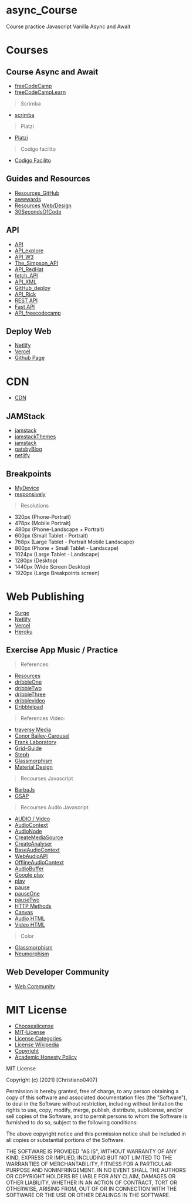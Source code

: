# async_Course
Course practice Javascript Vanilla Async and Await 

# Courses
## Course Async and Await 
- [freeCodeCamp](https://www.youtube.com/watch?v=ZYb_ZU8LNxs&t=787s)
- [freeCodeCampLearn](https://www.freecodecamp.org/learn/)
> Scrimba
- [scrimba](https://scrimba.com/learn/learnjavascript)
> Platzi
- [Platzi](https://platzi.com/home)
> Codigo facilito
- [Codigo Facilito](https://codigofacilito.com/users/sign_up)

## Guides and Resources
- [Resources_GitHub](https://github.com/zero-to-mastery/resources)
- [awwwards](https://www.awwwards.com/)
- [Resources Web/Design](https://github.com/zero-to-mastery/resources)
- [30SecondsOfCode](https://www.30secondsofcode.org/)

## API
- [API](https://rapidapi.com/hub)
- [API_explore](https://github.com/topics/api)
- [API_W3](https://www.w3schools.com/js/js_api_intro.asp)
- [The_Simpson_API](https://thesimpsonsquoteapi.glitch.me/)
- [API_RedHat](https://www.redhat.com/es/topics/api)
- [fetch_API](https://developer.mozilla.org/en-US/docs/Web/API/Fetch_API)
- [API_XML](https://developer.mozilla.org/en-US/docs/Web/API/XMLHttpRequest)
- [GitHub_deploy](https://docs.github.com/en/rest/reference/repos#deployments)
- [API_Rick](https://rickandmortyapi.com/documentation/)
- [REST API](https://www.youtube.com/watch?v=bC5KVrX-AlA)
- [Fast API](https://www.youtube.com/watch?v=tLKKmouUams&t=977s)
- [API_freecodecamp](https://www.youtube.com/watch?v=GZvSYJDk-us&t=8s)

## Deploy Web 
- [Netlify](https://www.netlify.com/)
- [Vercel](https://vercel.com/)
- [Github Page](https://pages.github.com/)
# CDN
- [CDN](https://cdnjs.com/)

## JAMStack
- [jamstack](https://jamstack.wtf/)
- [jamstackThemes](https://jamstackthemes.dev/#archetype=portfolio)
- [jamstack](https://www.stackbit.com/?ref=jst&utm_source=jamstackthemes&utm_medium=referral&utm_campaign=jamstackthemeswebsite&utm_content=blurb)
- [gatsbyBlog](https://www.gatsbyjs.com/starters/gatsbyjs/gatsby-starter-blog)
- [netlify](https://www.netlify.com/)

## Breakpoints 
- [MyDevice](https://www.mydevice.io/#compare-devices)
- [responsively](https://responsively.app/)
> Resolutions 
- 320px (Phone-Portrait)
- 478px (Mobile Portrait)
- 480px (Phone-Landscape + Portrait)
- 600px (Small Tablet - Portrait)
- 768px (Large Tablet - Portrait Mobile Landscape)
- 800px (Phone + Small Tablet - Landscape)
- 1024px (Large Tablet - Landscape)
- 1280px (Desktop)
- 1440px (Wide Screen Desktop)
- 1920px (Large Breakpoints screen)

# Web Publishing
- [Surge](https://surge.sh/)
- [Netlify](https://www.netlify.com/)
- [Vercel](https://vercel.com/)
- [Heroku](https://www.heroku.com/)
## Exercise App Music / Practice
> References: 
- [Resources](https://github.com/zero-to-mastery/resources)
- [dribbleOne](https://dribbble.com/shots/15364137-Playme-Podcasts-App)
- [dribbleTwo](https://dribbble.com/shots/15832191--Explorations-Podcast-App)
- [dribbleThree](https://dribbble.com/shots/15851554--Explorations-Podcast-App-Desktop)
- [dribblevideo](https://dribbble.com/shots/16157063-Video-Stream-App-UI-Design)
- [DribbleIpad](https://dribbble.com/shots/14965526--Exploration-Skateboard-Video-Platform-Trending)
> References Video:
- [traversy Media](https://www.youtube.com/watch?v=8MgpE2DTTKA&t=28s)
- [Conor Bailey-Carousel](https://www.youtube.com/watch?v=4UXJb4rjeDg)
- [Frank Laboratory](https://www.youtube.com/watch?v=VXWvfrmpapI&t=3209s)
- [Grid-Guide](https://github.com/Christiano0407/Grid_response/blob/main/src/css/grid.css)
- [Steph](https://teffcode-community.github.io/platzi-blog-challenges/)
- [Glassmorphism](https://glassmorphism.com/)
- [Material Design](https://material.io/components/bottom-navigation#anatomy)

> Recourses Javascript
- [BarbaJs](https://barba.js.org/docs/getstarted/basic-transition/)
- [GSAP](https://greensock.com/gsap/)

> Recourses Audio Javascript 
- [AUDIO / Video](https://www.w3schools.com/tags/ref_av_dom.asp)
- [AudioContext](https://developer.mozilla.org/en-US/docs/Web/API/AudioContext)
- [AudioNode](https://developer.mozilla.org/en-US/docs/Web/API/AudioNode)
- [CreateMediaSource](https://developer.mozilla.org/en-US/docs/Web/API/AudioContext/createMediaElementSource)
- [CreateAnalyser](https://developer.mozilla.org/en-US/docs/Web/API/BaseAudioContext/createAnalyser)
- [BaseAudioContext](https://developer.mozilla.org/en-US/docs/Web/API/BaseAudioContext)
- [WebAudioAPI](https://developer.mozilla.org/en-US/docs/Web/API/Web_Audio_API)
- [OfflineAudioContext](https://developer.mozilla.org/en-US/docs/Web/API/OfflineAudioContext)
- [AudioBuffer](https://developer.mozilla.org/en-US/docs/Web/API/AudioBuffer)
- [Google play](https://developers.google.com/web/updates/2017/06/play-request-was-interrupted)
- [play](https://developer.mozilla.org/es/docs/Web/API/HTMLMediaElement/play)
- [pause](https://developer.mozilla.org/es/docs/Web/API/HTMLMediaElement/paused)
- [pauseOne](https://developer.mozilla.org/es/docs/Web/API/HTMLMediaElement/pause)
- [pauseTwo](https://www.w3schools.com/tags/av_met_pause.asp)
- [HTTP Methods](https://www.w3schools.com/tags/ref_httpmethods.asp)
- [Canvas](https://www.w3schools.com/tags/ref_canvas.asp)
- [Audio HTML](https://www.w3schools.com/tags/tag_audio.asp)
- [Video HTML](https://www.w3schools.com/tags/tag_video.asp)
> Color 
- [Glassmorphism](https://glassmorphism.com/)
- [Neumorphism](https://neumorphism.io/#e0e0e0)

## Web Developer Community
- [Web Community](https://github.com/WebDevsCom)

# MIT License
- [Choosealicense](https://choosealicense.com/)
- [MIT-License](https://choosealicense.com/licenses/mit/)
- [License Categories](https://www.youtube.com/watch?v=eWtjgfzpt6Y)
- [License Wikipedia](https://es.wikipedia.org/wiki/Licencia_de_software)
- [Copyright](https://es.wikipedia.org/wiki/Derecho_de_autor)
- [Academic Honesty Policy ](https://www.freecodecamp.org/news/academic-honesty-policy/)


MIT License

Copyright (c) [2021] [Christiano0407]

Permission is hereby granted, free of charge, to any person obtaining a copy of this software and associated documentation files (the "Software"), to deal in the Software without restriction, including without limitation the rights to use, copy, modify, merge, publish, distribute, sublicense, and/or sell copies of the Software, and to permit persons to whom the Software is furnished to do so, subject to the following conditions:

The above copyright notice and this permission notice shall be included in all copies or substantial portions of the Software.

THE SOFTWARE IS PROVIDED "AS IS", WITHOUT WARRANTY OF ANY KIND, EXPRESS OR IMPLIED, INCLUDING BUT NOT LIMITED TO THE WARRANTIES OF MERCHANTABILITY, FITNESS FOR A PARTICULAR PURPOSE AND NONINFRINGEMENT. IN NO EVENT SHALL THE AUTHORS OR COPYRIGHT HOLDERS BE LIABLE FOR ANY CLAIM, DAMAGES OR OTHER LIABILITY, WHETHER IN AN ACTION OF CONTRACT, TORT OR OTHERWISE, ARISING FROM, OUT OF OR IN CONNECTION WITH THE SOFTWARE OR THE USE OR OTHER DEALINGS IN THE SOFTWARE.

